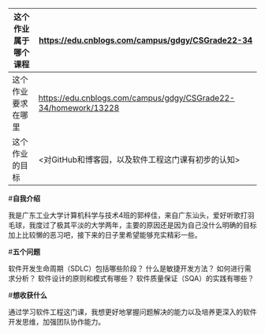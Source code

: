 | 这个作业属于哪个课程 |<https://edu.cnblogs.com/campus/gdgy/CSGrade22-34>|
| ----------------- |--------------- |
| 这个作业要求在哪里 |<https://edu.cnblogs.com/campus/gdgy/CSGrade22-34/homework/13228>|
| 这个作业的目标 |<对GitHub和博客园，以及软件工程这门课有初步的认知>|

#**自我介绍**

我是广东工业大学计算机科学与技术4班的郭梓佳，来自广东汕头，爱好听歌打羽毛球，我度过了极其平淡的大学两年，主要的原因还是因为自己没什么明确的目标加上比较懒的恶习吧，接下来的日子里希望能够充实精彩一些。

#**五个问题**

软件开发生命周期（SDLC）包括哪些阶段？ 
什么是敏捷开发方法？
如何进行需求分析？
软件设计的原则和模式有哪些？
软件质量保证（SQA）的实践有哪些？

#**想收获什么**

通过学习软件工程这门课，我想更好地掌握问题解决的能力以及培养更深入的软件开发思维，加强团队协作能力。
